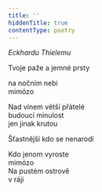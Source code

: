```yaml
---
title: ''
hiddenTitle: true
contentType: poetry
---
```


<section>

_Eckhardu Thielemu_

Tvoje paže a jemné prsty

na nočním nebi  
mimózo

</section>

<section>

Nad vínem větší přátelé  
budoucí minulost  
jen jinak krutou

</section>

<section>

Šťastnější kdo se nenarodí

</section>

<section>

Kdo jenom vyroste  
mimózo  
Na pustém ostrově  
v ráji

</section>
